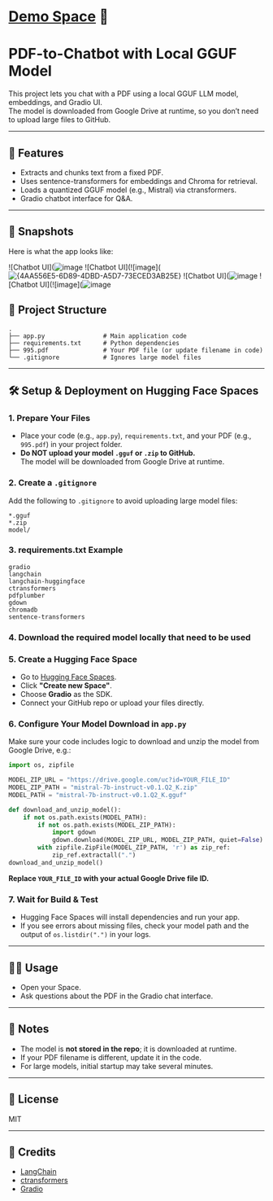 # [Demo Space]( https://huggingface.co/spaces/Samundar/sqlcoder_fine_tune) 🚀

# PDF-to-Chatbot with Local GGUF Model

This project lets you chat with a PDF using a local GGUF LLM model, embeddings, and Gradio UI.  
The model is downloaded from Google Drive at runtime, so you don’t need to upload large files to GitHub.

---

## 🚀 Features

- Extracts and chunks text from a fixed PDF.
- Uses sentence-transformers for embeddings and Chroma for retrieval.
- Loads a quantized GGUF model (e.g., Mistral) via ctransformers.
- Gradio chatbot interface for Q&A.

---
## 📸 Snapshots

Here is what the app looks like:

![Chatbot UI](![image](https://github.com/user-attachments/assets/ef3290a5-a445-4b72-b6d3-ba03b866b68b) ![Chatbot UI](![image](![{4AA556E5-6D89-4DBD-A5D7-73ECED3AB25E}](https://github.com/user-attachments/assets/d6a06de3-73dc-417c-941c-fe0e1c7dc405)
![Chatbot UI](![image](https://github.com/user-attachments/assets/fd886051-bf16-4367-bfe7-781458d94a4d)
![Chatbot UI](![image](![image](https://github.com/user-attachments/assets/e8ef5814-c371-40a9-81c8-61f0d283eb40)
## 📝 Project Structure

```
.
├── app.py                # Main application code
├── requirements.txt      # Python dependencies
├── 995.pdf               # Your PDF file (or update filename in code)
└── .gitignore            # Ignores large model files
```

---

## 🛠️ Setup & Deployment on Hugging Face Spaces

### 1. **Prepare Your Files**

- Place your code (e.g., `app.py`), `requirements.txt`, and your PDF (e.g., `995.pdf`) in your project folder.
- **Do NOT upload your model `.gguf` or `.zip` to GitHub.**  
  The model will be downloaded from Google Drive at runtime.

### 2. **Create a `.gitignore`**

Add the following to `.gitignore` to avoid uploading large model files:

```
*.gguf
*.zip
model/
```

### 3. **requirements.txt Example**

```
gradio
langchain
langchain-huggingface
ctransformers
pdfplumber
gdown
chromadb
sentence-transformers
```

### 4. **Download the required model locally that need to be used**

### 5. **Create a Hugging Face Space**

- Go to [Hugging Face Spaces](https://huggingface.co/spaces).
- Click **"Create new Space"**.
- Choose **Gradio** as the SDK.
- Connect your GitHub repo or upload your files directly.

### 6. **Configure Your Model Download in `app.py`**

Make sure your code includes logic to download and unzip the model from Google Drive, e.g.:

```python
import os, zipfile

MODEL_ZIP_URL = "https://drive.google.com/uc?id=YOUR_FILE_ID"
MODEL_ZIP_PATH = "mistral-7b-instruct-v0.1.Q2_K.zip"
MODEL_PATH = "mistral-7b-instruct-v0.1.Q2_K.gguf"

def download_and_unzip_model():
    if not os.path.exists(MODEL_PATH):
        if not os.path.exists(MODEL_ZIP_PATH):
            import gdown
            gdown.download(MODEL_ZIP_URL, MODEL_ZIP_PATH, quiet=False)
        with zipfile.ZipFile(MODEL_ZIP_PATH, 'r') as zip_ref:
            zip_ref.extractall(".")
download_and_unzip_model()
```

**Replace `YOUR_FILE_ID` with your actual Google Drive file ID.**

### 7. **Wait for Build & Test**

- Hugging Face Spaces will install dependencies and run your app.
- If you see errors about missing files, check your model path and the output of `os.listdir(".")` in your logs.

---

## 🧑‍💻 Usage

- Open your Space.
- Ask questions about the PDF in the Gradio chat interface.

---

## 📝 Notes

- The model is **not stored in the repo**; it is downloaded at runtime.
- If your PDF filename is different, update it in the code.
- For large models, initial startup may take several minutes.

---

## 📄 License

MIT

---

## 🤝 Credits

- [LangChain](https://github.com/langchain-ai/langchain)
- [ctransformers](https://github.com/marella/ctransformers)
- [Gradio](https://github.com/gradio-app/gradio)
